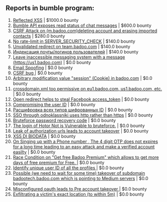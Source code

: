 ## Reports in bumble program:
1. [Reflected XSS](https://hackerone.com/reports/739601) | $1000.0 bounty
2. [Bumble API exposes read status of chat messages](https://hackerone.com/reports/1080437) | $600.0 bounty
3. [CSRF Attack on (m.badoo.com)deleting account and erasing imported contacts](https://hackerone.com/reports/192131) | $280.0 bounty
4. [No rate-limit in SERVER_SECURITY_CHECK](https://hackerone.com/reports/174668) | $140.0 bounty
5. [Unvalidated redirect on team.badoo.com](https://hackerone.com/reports/177624) | $140.0 bounty
6. [Индексация почты/логинов пользователей](https://hackerone.com/reports/261734) | $140.0 bounty
7. [Leave inaccessible messaging system with a message (https://us1.badoo.com)](https://hackerone.com/reports/178742) | $0.0 bounty
8. [Email Spoofing](https://hackerone.com/reports/182467) | $0.0 bounty
9. [CSRF bug ](https://hackerone.com/reports/239170) | $0.0 bounty
10. [Arbitrary modification value "session" (Cookie) in badoo.com](https://hackerone.com/reports/178567) | $0.0 bounty
11. [crossdomain.xml too permissive on eu1.badoo.com, us1.badoo.com, etc.](https://hackerone.com/reports/96662) | $0.0 bounty
12. [Open redirect helps to steal Facebook access_token](https://hackerone.com/reports/99435) | $0.0 bounty
13. [Compromising the user ID](https://hackerone.com/reports/358007) | $0.0 bounty
14. [Расшифровка всех типов шифрованных ID](https://hackerone.com/reports/402410) | $0.0 bounty
15. [SSO through odnoklassniki uses http rather than https](https://hackerone.com/reports/703759) | $0.0 bounty
16. [Bruteforce password recovery code](https://hackerone.com/reports/743545) | $0.0 bounty
17. [The login of Hotor Not is Vulnerable to bruteforce.](https://hackerone.com/reports/744692) | $0.0 bounty
18. [Leak of authorization urls leads to account takeover](https://hackerone.com/reports/746186) | $0.0 bounty
19. [XSS DI BIODATA](https://hackerone.com/reports/949823) | $0.0 bounty
20. [On Singing up with a Phone number , The 4 digit OTP does not expires for a long time leading to an easy attack and make a verified account easilty](https://hackerone.com/reports/792295) | $0.0 bounty
21. [Race Condition on "Get free Badoo Premium" which allows to get more days of free premium for Free. ](https://hackerone.com/reports/1037430) | $0.0 bounty
22. [Identify unique user ID of all the profiles ](https://hackerone.com/reports/1005020) | $0.0 bounty
23. [Possible (we need to wait for some time) takeover of subdomain badootech.badoo.com which is pointing to Medium servers](https://hackerone.com/reports/1034023) | $0.0 bounty
24. [Misconfigured oauth leads to Pre account takeover ](https://hackerone.com/reports/1074047) | $0.0 bounty
25. [Exfiltrating a victim's exact location (to within 5m)](https://hackerone.com/reports/1234406) | $0.0 bounty